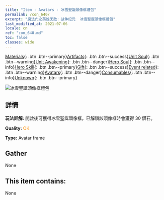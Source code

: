 ```yaml
---
title: "Item - Avatars - 冰雪聖誕頭像框禮包"
permalink: /con_640/
excerpt: "魔法门之英雄无敌：战争纪元  冰雪聖誕頭像框禮包"
last_modified_at: 2021-07-06
locale: cn
ref: "con_640.md"
toc: false
classes: wide
---
```

 [Materials](/ItemsCN/){: .btn .btn--primary}[Artifacts](/ItemsCN/Artifacts/){: .btn .btn--success}[Unit Soul](/ItemsCN/UnitSoul/){: .btn .btn--warning}[Unit Awakening](/ItemsCN/UnitAwakening/){: .btn .btn--danger}[Hero Soul](/ItemsCN/HeroSoul/){: .btn .btn--info}[Hero Skill](/ItemsCN/HeroSkill/){: .btn .btn--primary}[Gift](/ItemsCN/Gift/){: .btn .btn--success}[Event related](/ItemsCN/Events/){: .btn .btn--warning}[Avatars](/ItemsCN/Avatars/){: .btn .btn--danger}[Consumables](/ItemsCN/Consumables/){: .btn .btn--info}[Unknown](/ItemsCN/Unknown/){: .btn .btn--primary}

 ![冰雪聖誕頭像框禮包](/images/a/avatarFrame_48.png)

## 詳情
 **玩法詳解:** 開啟後可獲得冰雪聖誕頭像框，已解鎖該頭像框時會獲得 30 鑽石。

 **Quality:** <span style="color: #FF8C00">OK</span>

 **Type:** Avatar frame

## Gather

  None

## This item contains:

  None

